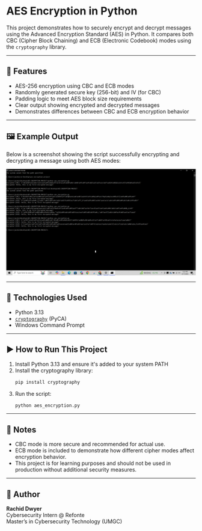 # AES Encryption in Python

This project demonstrates how to securely encrypt and decrypt messages using the Advanced Encryption Standard (AES) in Python. It compares both CBC (Cipher Block Chaining) and ECB (Electronic Codebook) modes using the `cryptography` library.

---

## 🔐 Features

- AES-256 encryption using CBC and ECB modes
- Randomly generated secure key (256-bit) and IV (for CBC)
- Padding logic to meet AES block size requirements
- Clear output showing encrypted and decrypted messages
- Demonstrates differences between CBC and ECB encryption behavior

---

## 🖼️ Example Output

Below is a screenshot showing the script successfully encrypting and decrypting a message using both AES modes:

![CBC and ECB Output](cbcebc_encryption_output.png)

---

## 🧪 Technologies Used

- Python 3.13
- [`cryptography`](https://cryptography.io/en/latest/) (PyCA)
- Windows Command Prompt

---

## ▶️ How to Run This Project

1. Install Python 3.13 and ensure it's added to your system PATH  
2. Install the cryptography library:
   ```bash
   pip install cryptography
   ```
3. Run the script:
   ```bash
   python aes_encryption.py
   ```

---

## 📌 Notes

- CBC mode is more secure and recommended for actual use.
- ECB mode is included to demonstrate how different cipher modes affect encryption behavior.
- This project is for learning purposes and should not be used in production without additional security measures.

---

## 👤 Author

**Rachid Dwyer**  
Cybersecurity Intern @ Refonte  
Master’s in Cybersecurity Technology (UMGC)  
